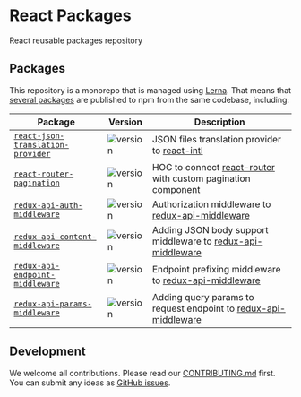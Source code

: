 # React Packages

React reusable packages repository

## Packages

This repository is a monorepo that is managed using [Lerna](https://github.com/lerna/lerna).
That means that [several packages](/packages) are published to npm from the same codebase, including:

| Package                                                                        | Version                                                                             | Description                                                                                                         |
| ------------------------------------------------------------------------------ | ----------------------------------------------------------------------------------- | ------------------------------------------------------------------------------------------------------------------- |
| [`react-json-translation-provider`](/packages/react-json-translation-provider) | ![version](https://img.shields.io/npm/v/@tshio/react-json-translation-provider.svg) | JSON files translation provider to [react-intl](https://github.com/yahoo/react-intl)                                |
| [`react-router-pagination`](/packages/react-router-pagination)                 | ![version](https://img.shields.io/npm/v/@tshio/react-router-pagination.svg)         | HOC to connect [react-router](https://github.com/ReactTraining/react-router) with custom pagination component       |
| [`redux-api-auth-middleware`](/packages/redux-api-auth-middleware)             | ![version](https://img.shields.io/npm/v/@tshio/redux-api-auth-middleware.svg)       | Authorization middleware to [redux-api-middleware](https://github.com/agraboso/redux-api-middleware)                |
| [`redux-api-content-middleware`](/packages/redux-api-content-middleware)       | ![version](https://img.shields.io/npm/v/@tshio/redux-api-content-middleware.svg)    | Adding JSON body support middleware to [redux-api-middleware](https://github.com/agraboso/redux-api-middleware)     |
| [`redux-api-endpoint-middleware`](/packages/redux-api-endpoint-middleware)     | ![version](https://img.shields.io/npm/v/@tshio/redux-api-endpoint-middleware.svg)   | Endpoint prefixing middleware to [redux-api-middleware](https://github.com/agraboso/redux-api-middleware)           |
| [`redux-api-params-middleware`](/packages/redux-api-params-middleware)         | ![version](https://img.shields.io/npm/v/@tshio/redux-api-params-middleware.svg)     | Adding query params to request endpoint to [redux-api-middleware](https://github.com/agraboso/redux-api-middleware) |

## Development

We welcome all contributions. Please read our [CONTRIBUTING.md](https://github.com/TheSoftwareHouse/react-packages/blob/master/CONTRIBUTING.md) first.
You can submit any ideas as [GitHub issues](https://github.com/TheSoftwareHouse/react-packages/issues).

